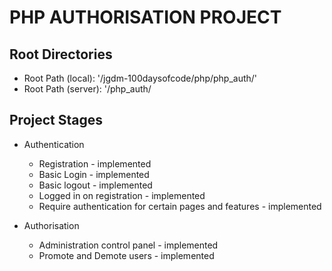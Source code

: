 # PHP AUTHORISATION PROJECT

## Root Directories
+ Root Path (local): '/jgdm-100daysofcode/php/php_auth/'
+ Root Path (server):  '/php_auth/

## Project Stages

+ Authentication
    + Registration - implemented
    + Basic Login - implemented  
    + Basic logout - implemented
    + Logged in on registration - implemented
    + Require authentication for certain pages and features - implemented

 + Authorisation
   + Administration control panel - implemented
   + Promote and Demote users - implemented